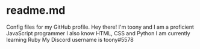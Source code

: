# readme.md
Config files for my GitHub profile.
Hey there!
I'm toony and I am a proficient JavaScript programmer
I also know HTML, CSS and Python
I am currently learning Ruby
My Discord username is toony#5578
